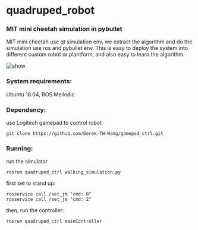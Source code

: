 # quadruped_robot

### MIT mini cheetah simulation in pybullet
MIT mini cheetah use qt simulation env, we extract the algorithm and do the simulation use ros and pybullet env.
This is easy to deploy the system into different custom robot or plantform, and also easy to learn the algorithm.

<img src="https://github.com/Derek-TH-Wang/quadruped_ctrl/quadruped_balance.gif" alt="show" />

### System requirements:
Ubuntu 18.04, ROS Mellodic  

### Dependency:
use Logitech gamepad to control robot  
```
git clone https://github.com/Derek-TH-Wang/gamepad_ctrl.git
```

### Running:
run the simulator  
```
rosrun quadruped_ctrl walking_simulation.py
```
first set to stand up:  
```
rosservice call /set_jm "cmd: 0" 
rosservice call /set_jm "cmd: 2" 
```
then, run the controller:  
```
rosrun quadruped_ctrl mainController
```